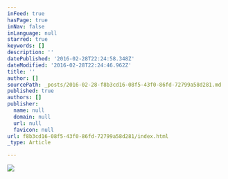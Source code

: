```yaml
---
inFeed: true
hasPage: true
inNav: false
inLanguage: null
starred: true
keywords: []
description: ''
datePublished: '2016-02-28T22:24:58.348Z'
dateModified: '2016-02-28T22:24:46.962Z'
title: ''
author: []
sourcePath: _posts/2016-02-28-f8b3cd16-08f5-43f0-86fd-72799a58d281.md
published: true
authors: []
publisher:
  name: null
  domain: null
  url: null
  favicon: null
url: f8b3cd16-08f5-43f0-86fd-72799a58d281/index.html
_type: Article

---
```

![](https://the-grid-user-content.s3-us-west-2.amazonaws.com/d9c79e40-3fca-4344-b63d-628eaeb89806.jpg)